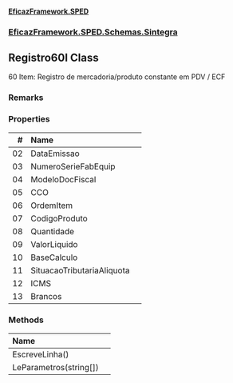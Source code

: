 #### [EficazFramework.SPED](EficazFrameworkSPED.md 'EficazFramework SPED')
### [EficazFramework.SPED.Schemas.Sintegra](EficazFramework.SPED.Schemas.Sintegra.md 'EficazFramework.SPED.Schemas.Sintegra')

## Registro60I Class

60 Item: Registro de mercadoria/produto constante em PDV / ECF

### Remarks
### Properties

| # | Name | |
| ---: | :--- | :--- |
| 02 | DataEmissao |  |
| 03 | NumeroSerieFabEquip |  |
| 04 | ModeloDocFiscal |  |
| 05 | CCO |  |
| 06 | OrdemItem |  |
| 07 | CodigoProduto |  |
| 08 | Quantidade |  |
| 09 | ValorLiquido |  |
| 10 | BaseCalculo |  |
| 11 | SituacaoTributariaAliquota |  |
| 12 | ICMS |  |
| 13 | Brancos |  |
### Methods

| Name | |
| :--- | :--- |
| EscreveLinha() |  |
| LeParametros(string[]) |  |
